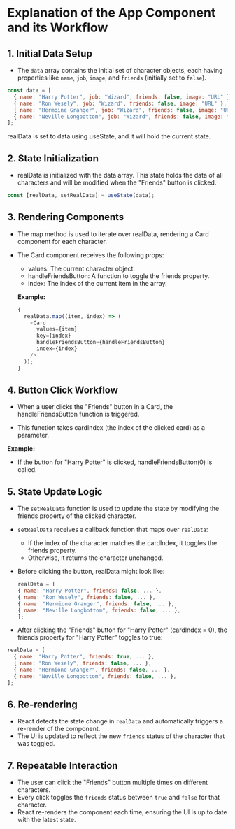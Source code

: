 # Explanation of the App Component and its Workflow

## 1. **Initial Data Setup**

- The `data` array contains the initial set of character objects, each having properties like `name`, `job`, `image`, and `friends` (initially set to `false`).

```javascript
const data = [
  { name: "Harry Potter", job: "Wizard", friends: false, image: "URL" },
  { name: "Ron Wesely", job: "Wizard", friends: false, image: "URL" },
  { name: "Hermoine Granger", job: "Wizard", friends: false, image: "URL" },
  { name: "Neville Longbottom", job: "Wizard", friends: false, image: "URL" },
];
```

realData is set to data using useState, and it will hold the current state.

## 2. **State Initialization**

- realData is initialized with the data array. This state holds the data of all characters and will be modified when the "Friends" button is clicked.

```javascript
const [realData, setRealData] = useState(data);
```

## 3. **Rendering Components**

- The map method is used to iterate over realData, rendering a Card component for each character.
- The Card component receives the following props:

  - values: The current character object.
  - handleFriendsButton: A function to toggle the friends property.
  - index: The index of the current item in the array.

  **Example:**

  ```javascript
  {
    realData.map((item, index) => (
      <Card
        values={item}
        key={index}
        handleFriendsButton={handleFriendsButton}
        index={index}
      />
    ));
  }
  ```

## 4. **Button Click Workflow**

- When a user clicks the "Friends" button in a Card, the handleFriendsButton function is triggered.

- This function takes cardIndex (the index of the clicked card) as a parameter.

**Example:**

- If the button for "Harry Potter" is clicked, handleFriendsButton(0) is called.

## 5. **State Update Logic**

- The `setRealData` function is used to update the state by modifying the friends property of the clicked character.

- `setRealData` receives a callback function that maps over `realData`:

  - If the index of the character matches the cardIndex, it toggles the friends property.
  - Otherwise, it returns the character unchanged.

- Before clicking the button, realData might look like:

  ```javascript
  realData = [
  { name: "Harry Potter", friends: false, ... },
  { name: "Ron Wesely", friends: false, ... },
  { name: "Hermione Granger", friends: false, ... },
  { name: "Neville Longbottom", friends: false, ... },
  ];
  ```

- After clicking the "Friends" button for "Harry Potter" (cardIndex = 0), the friends property for "Harry Potter" toggles to true:

```javascript
realData = [
  { name: "Harry Potter", friends: true, ... },
  { name: "Ron Wesely", friends: false, ... },
  { name: "Hermione Granger", friends: false, ... },
  { name: "Neville Longbottom", friends: false, ... },
];
```

## 6. **Re-rendering**

- React detects the state change in `realData` and automatically triggers a re-render of the component.
- The UI is updated to reflect the new `friends` status of the character that was toggled.

## 7. **Repeatable Interaction**

- The user can click the "Friends" button multiple times on different characters.
- Every click toggles the `friends` status between `true` and `false` for that character.
- React re-renders the component each time, ensuring the UI is up to date with the latest state.
